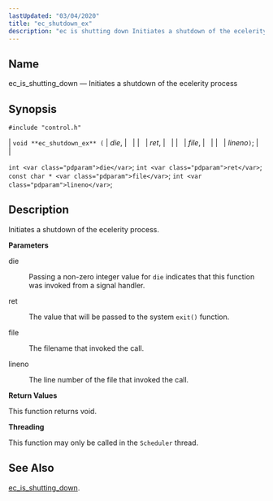 ```yaml
---
lastUpdated: "03/04/2020"
title: "ec_shutdown_ex"
description: "ec is shutting down Initiates a shutdown of the ecelerity process void ec shutdown ex die ret file lineno int die int ret const char file int lineno Initiates a shutdown of the ecelerity process die Passing a non zero integer value for die indicates that this function was invoked..."
---
```


<a name="apis.ec_shutdown_ex"></a> 
## Name

ec_is_shutting_down — Initiates a shutdown of the ecelerity process

## Synopsis

`#include "control.h"`

| `void **ec_shutdown_ex** (` | <var class="pdparam">die</var>, |   |
|   | <var class="pdparam">ret</var>, |   |
|   | <var class="pdparam">file</var>, |   |
|   | <var class="pdparam">lineno</var>`)`; |   |

`int <var class="pdparam">die</var>`;
`int <var class="pdparam">ret</var>`;
`const char * <var class="pdparam">file</var>`;
`int <var class="pdparam">lineno</var>`;<a name="idp49354192"></a> 
## Description

Initiates a shutdown of the ecelerity process.

**<a name="idp49355424"></a> Parameters**

<dl class="variablelist">

<dt>die</dt>

<dd>

Passing a non-zero integer value for `die` indicates that this function was invoked from a signal handler.

</dd>

<dt>ret</dt>

<dd>

The value that will be passed to the system `exit()` function.

</dd>

<dt>file</dt>

<dd>

The filename that invoked the call.

</dd>

<dt>lineno</dt>

<dd>

The line number of the file that invoked the call.

</dd>

</dl>

**<a name="idp49364688"></a> Return Values**

This function returns void.

**<a name="idp49365600"></a> Threading**

This function may only be called in the `Scheduler` thread.

<a name="idp49367136"></a> 
## See Also

[ec_is_shutting_down](/momentum/3/3-api/apis-ec-is-shutting-down).